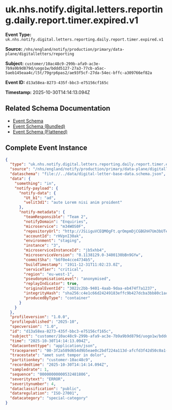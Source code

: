 # uk.nhs.notify.digital.letters.reporting.daily.report.timer.expired.v1

**Event Type:** `uk.nhs.notify.digital.letters.reporting.daily.report.timer.expired.v1`

**Source:** `/nhs/england/notify/production/primary/data-plane/digitalletters/reporting`

**Subject:** `customer/10ac48c9-299b-afa9-ac3e-7b9a9b9d879d/uogo1w/bddd5127-27a3-77cb-a5ac-5aeb145eaa4c/l5t/79grp6pas2/ae93f5cf-27da-54ec-bffc-a309766ef82a`

**Event ID:** `d13a58ea-8273-435f-bbc3-e75156cf165c`

**Timestamp:** 2025-10-30T14:14:13.094Z

## Related Schema Documentation

- [Event Schema](../uk.nhs.notify.digital.letters.reporting.daily.report.timer.expired.v1.schema.md)
- [Event Schema (Bundled)](../uk.nhs.notify.digital.letters.reporting.daily.report.timer.expired.v1.bundle.schema.md)
- [Event Schema (Flattened)](../uk.nhs.notify.digital.letters.reporting.daily.report.timer.expired.v1.flattened.schema.md)

## Complete Event Instance

```json
{
  "type": "uk.nhs.notify.digital.letters.reporting.daily.report.timer.expired.v1",
  "source": "/nhs/england/notify/production/primary/data-plane/digitalletters/reporting",
  "dataschema": "file://../data/digital-letter-base-data.schema.json",
  "data": {
    "something": "in",
    "notify-payload": {
      "notify-data": {
        "Ut_b1": "ad",
        "velit3d1": "aute Lorem nisi anim proident"
      },
      "notify-metadata": {
        "teamResponsible": "Team 2",
        "notifyDomain": "Enquiries",
        "microservice": "m34WOS0F",
        "repositoryUrl": "http://JSiiguVCEQMOgFt.qrOmpmDjCGBGhH7Um3bUTeZ5GA9JJT.+r.RTO2F",
        "accountId": "rHVpnI30ak",
        "environment": "staging",
        "instance": "3",
        "microserviceInstanceId": "jb5xhb4",
        "microserviceVersion": "0.1138129.0-3400130bBn9GYw",
        "commitSha": "b6f0e4cce4734b5",
        "buildTimestamp": "1911-12-31T11:02:23.0Z",
        "serviceTier": "critical",
        "region": "eu-west-1",
        "pseudonymisationLevel": "anonymised",
        "replayIndicator": true,
        "originalEventId": "3022c2bb-9401-4aab-9daa-eb474f7a1237",
        "integrityHash": "sha256:c4e1c66d24249183effc9b427dcba3bb80c1ac4be03d4177043bb29d365c8f44",
        "producedByType": "container"
      }
    }
  },
  "profileversion": "1.0.0",
  "profilepublished": "2025-10",
  "specversion": "1.0",
  "id": "d13a58ea-8273-435f-bbc3-e75156cf165c",
  "subject": "customer/10ac48c9-299b-afa9-ac3e-7b9a9b9d879d/uogo1w/bddd5127-27a3-77cb-a5ac-5aeb145eaa4c/l5t/79grp6pas2/ae93f5cf-27da-54ec-bffc-a309766ef82a",
  "time": "2025-10-30T14:14:13.094Z",
  "datacontenttype": "application/json",
  "traceparent": "00-3f2a589d654d9b5eae0c2bdf224a113d-afcfd3f42d50c0a1-01",
  "tracestate": "amet sunt tempor in dolor",
  "partitionkey": "customer-10ac48c9",
  "recordedtime": "2025-10-30T14:14:14.094Z",
  "sampledrate": 1,
  "sequence": "00000000000532481806",
  "severitytext": "ERROR",
  "severitynumber": 4,
  "dataclassification": "public",
  "dataregulation": "ISO-27001",
  "datacategory": "special-category"
}
```
